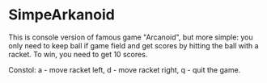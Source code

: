 # SimpeArkanoid

This is console version of famous game "Arcanoid", 
but more simple: you only need to keep ball if game field and get scores by hitting the ball with a racket.
To win, you need to get 10 scores.

Сonstol: 
a - move racket left,
d - move racket right,
q - quit the game.
